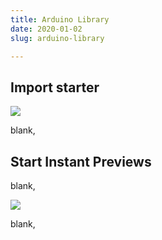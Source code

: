 ```yaml
---
title: Arduino Library
date: 2020-01-02
slug: arduino-library

---
```

## Import starter

[![](https://assets.forestry.io/import-to-forestryK.svg)](https://app.forestry.io/quick-start?repo=samuelhorn/jamdocs&engine=other&preview=https://res.cloudinary.com/forestry-io/image/fetch/w_400,h_300,c_fill,f_jpg/https://forestry.io/img/starters/jamdocs.png "Import to Forestry")

blank,

## Start Instant Previews

blank,

![](/forestry-instant-previews.png)

blank,